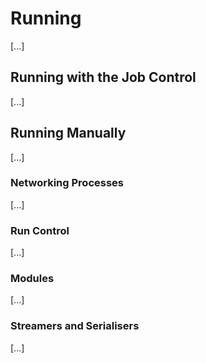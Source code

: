 # Running
[...]

## Running with the Job Control
[...]

## Running Manually
[...]

### Networking Processes
[...]

### Run Control
[...]

### Modules
[...]

### Streamers and Serialisers
[...]
